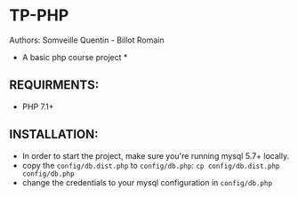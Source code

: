 # TP-PHP

Authors: Somveille Quentin - Billot Romain

* A basic php course project * 

## REQUIRMENTS:
  - PHP 7.1+

## INSTALLATION:

  - In order to start the project, make sure you're running mysql 5.7+ locally.
  - copy the `config/db.dist.php` to `config/db.php`: `cp config/db.dist.php config/db.php`
  - change the credentials to your mysql configuration in `config/db.php`
